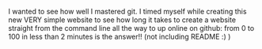 I wanted to see how well I mastered git. I timed myself while creating this new VERY simple website to see how long it takes to create a website straight from the command line all the way to up online on github: 
from 0 to 100 in less than 2 minutes is the answer!! (not including README :) )
